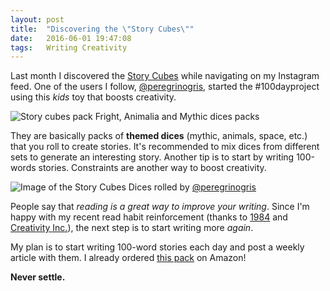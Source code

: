 ```yaml
---
layout: post
title:  "Discovering the \"Story Cubes\""
date:   2016-06-01 19:47:08
tags:   Writing Creativity
---
```


Last month I discovered the [Story Cubes](https://www.storycubes.com/) while navigating on my Instagram feed. One of the users I follow, [@peregrinogris](https://www.instagram.com/peregrinogris/), started the #100dayproject using this _kids_ toy that boosts creativity.

![Story cubes pack](/content/images/2016/06/story-cubes.jpg)
<span class="caption">Fright, Animalia and Mythic dices packs</span>

They are basically packs of **themed dices** (mythic, animals, space, etc.) that you roll to create stories. It's recommended to mix dices from different sets to generate an interesting story. Another tip is to start by writing 100-words stories. Constraints are another way to boost creativity.

![Image of the Story Cubes](/content/images/2016/06/story.jpg)
<span class="caption">Dices rolled by [@peregrinogris](https://www.instagram.com/peregrinogris/)</span>

People say that _reading is a great way to improve your writing_. Since I'm happy with my recent read habit reinforcement (thanks to [1984](https://www.goodreads.com/book/show/5470.1984?ac=1&) and [Creativity Inc.](https://www.goodreads.com/book/show/18077903-creativity-inc?ac=1)), the next step is to start writing more _again_.

My plan is to start writing 100-word stories each day and post a weekly article with them. I already ordered [this pack](https://www.amazon.es/gp/product/B014VZFN0G/ref=oh_aui_detailpage_o01_s00?ie=UTF8&psc=1) on Amazon!

**Never settle.**
